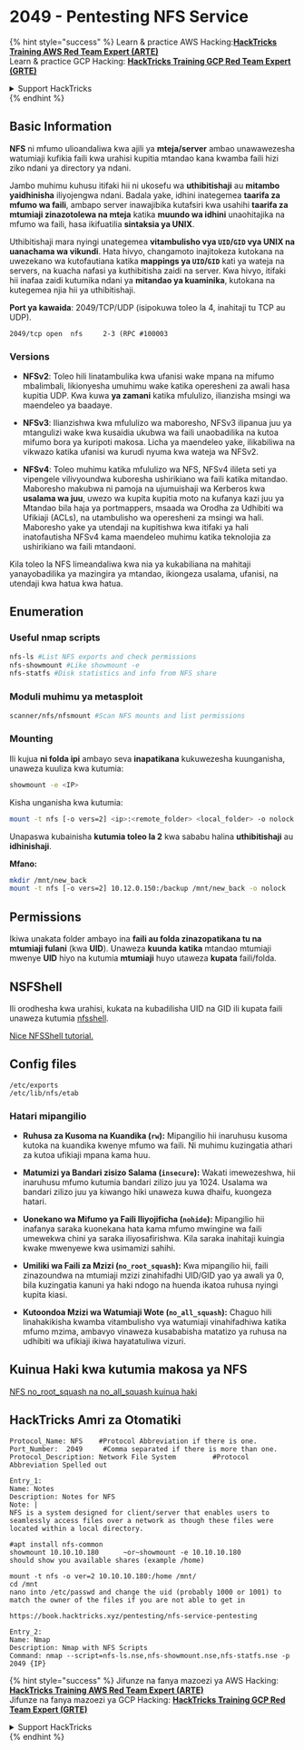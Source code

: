 # 2049 - Pentesting NFS Service

{% hint style="success" %}
Learn & practice AWS Hacking:<img src="/.gitbook/assets/arte.png" alt="" data-size="line">[**HackTricks Training AWS Red Team Expert (ARTE)**](https://training.hacktricks.xyz/courses/arte)<img src="/.gitbook/assets/arte.png" alt="" data-size="line">\
Learn & practice GCP Hacking: <img src="/.gitbook/assets/grte.png" alt="" data-size="line">[**HackTricks Training GCP Red Team Expert (GRTE)**<img src="/.gitbook/assets/grte.png" alt="" data-size="line">](https://training.hacktricks.xyz/courses/grte)

<details>

<summary>Support HackTricks</summary>

* Check the [**subscription plans**](https://github.com/sponsors/carlospolop)!
* **Join the** 💬 [**Discord group**](https://discord.gg/hRep4RUj7f) or the [**telegram group**](https://t.me/peass) or **follow** us on **Twitter** 🐦 [**@hacktricks\_live**](https://twitter.com/hacktricks\_live)**.**
* **Share hacking tricks by submitting PRs to the** [**HackTricks**](https://github.com/carlospolop/hacktricks) and [**HackTricks Cloud**](https://github.com/carlospolop/hacktricks-cloud) github repos.

</details>
{% endhint %}

## **Basic Information**

**NFS** ni mfumo ulioandaliwa kwa ajili ya **mteja/server** ambao unawawezesha watumiaji kufikia faili kwa urahisi kupitia mtandao kana kwamba faili hizi ziko ndani ya directory ya ndani.

Jambo muhimu kuhusu itifaki hii ni ukosefu wa **uthibitishaji** au **mitambo yaidhinisha** iliyojengwa ndani. Badala yake, idhini inategemea **taarifa za mfumo wa faili**, ambapo server inawajibika kutafsiri kwa usahihi **taarifa za mtumiaji zinazotolewa na mteja** katika **muundo wa idhini** unaohitajika na mfumo wa faili, hasa ikifuatilia **sintaksia ya UNIX**.

Uthibitishaji mara nyingi unategemea **vitambulisho vya `UID`/`GID` vya UNIX na uanachama wa vikundi**. Hata hivyo, changamoto inajitokeza kutokana na uwezekano wa kutofautiana katika **mappings ya `UID`/`GID`** kati ya wateja na servers, na kuacha nafasi ya kuthibitisha zaidi na server. Kwa hivyo, itifaki hii inafaa zaidi kutumika ndani ya **mitandao ya kuaminika**, kutokana na kutegemea njia hii ya uthibitishaji.

**Port ya kawaida**: 2049/TCP/UDP (isipokuwa toleo la 4, inahitaji tu TCP au UDP).&#x20;
```
2049/tcp open  nfs     2-3 (RPC #100003
```
### Versions

- **NFSv2**: Toleo hili linatambulika kwa ufanisi wake mpana na mifumo mbalimbali, likionyesha umuhimu wake katika operesheni za awali hasa kupitia UDP. Kwa kuwa **ya zamani** katika mfululizo, ilianzisha msingi wa maendeleo ya baadaye.

- **NFSv3**: Ilianzishwa kwa mfululizo wa maboresho, NFSv3 ilipanua juu ya mtangulizi wake kwa kusaidia ukubwa wa faili unaobadilika na kutoa mifumo bora ya kuripoti makosa. Licha ya maendeleo yake, ilikabiliwa na vikwazo katika ufanisi wa kurudi nyuma kwa wateja wa NFSv2.

- **NFSv4**: Toleo muhimu katika mfululizo wa NFS, NFSv4 ilileta seti ya vipengele vilivyoundwa kuboresha ushirikiano wa faili katika mitandao. Maboresho makubwa ni pamoja na ujumuishaji wa Kerberos kwa **usalama wa juu**, uwezo wa kupita kupitia moto na kufanya kazi juu ya Mtandao bila haja ya portmappers, msaada wa Orodha za Udhibiti wa Ufikiaji (ACLs), na utambulisho wa operesheni za msingi wa hali. Maboresho yake ya utendaji na kupitishwa kwa itifaki ya hali inatofautisha NFSv4 kama maendeleo muhimu katika teknolojia za ushirikiano wa faili mtandaoni.

Kila toleo la NFS limeandaliwa kwa nia ya kukabiliana na mahitaji yanayobadilika ya mazingira ya mtandao, ikiongeza usalama, ufanisi, na utendaji kwa hatua kwa hatua.

## Enumeration

### Useful nmap scripts
```bash
nfs-ls #List NFS exports and check permissions
nfs-showmount #Like showmount -e
nfs-statfs #Disk statistics and info from NFS share
```
### Moduli muhimu ya metasploit
```bash
scanner/nfs/nfsmount #Scan NFS mounts and list permissions
```
### Mounting

Ili kujua **ni folda ipi** ambayo seva **inapatikana** kukuwezesha kuunganisha, unaweza kuuliza kwa kutumia:
```bash
showmount -e <IP>
```
Kisha unganisha kwa kutumia:
```bash
mount -t nfs [-o vers=2] <ip>:<remote_folder> <local_folder> -o nolock
```
Unapaswa kubainisha **kutumia toleo la 2** kwa sababu halina **uthibitishaji** au **idhinishaji**.

**Mfano:**
```bash
mkdir /mnt/new_back
mount -t nfs [-o vers=2] 10.12.0.150:/backup /mnt/new_back -o nolock
```
## Permissions

Ikiwa unakata folder ambayo ina **faili au folda zinazopatikana tu na mtumiaji fulani** (kwa **UID**). Unaweza **kuunda** **katika** mtandao mtumiaji mwenye **UID** hiyo na kutumia **mtumiaji** huyo utaweza **kupata** faili/folda.

## NSFShell

Ili orodhesha kwa urahisi, kukata na kubadilisha UID na GID ili kupata faili unaweza kutumia [nfsshell](https://github.com/NetDirect/nfsshell).

[Nice NFSShell tutorial.](https://www.pentestpartners.com/security-blog/using-nfsshell-to-compromise-older-environments/)

## Config files
```
/etc/exports
/etc/lib/nfs/etab
```
### Hatari mipangilio

- **Ruhusa za Kusoma na Kuandika (`rw`):** Mipangilio hii inaruhusu kusoma kutoka na kuandika kwenye mfumo wa faili. Ni muhimu kuzingatia athari za kutoa ufikiaji mpana kama huu.

- **Matumizi ya Bandari zisizo Salama (`insecure`):** Wakati imewezeshwa, hii inaruhusu mfumo kutumia bandari zilizo juu ya 1024. Usalama wa bandari zilizo juu ya kiwango hiki unaweza kuwa dhaifu, kuongeza hatari.

- **Uonekano wa Mifumo ya Faili Iliyojificha (`nohide`):** Mipangilio hii inafanya saraka kuonekana hata kama mfumo mwingine wa faili umewekwa chini ya saraka iliyosafirishwa. Kila saraka inahitaji kuingia kwake mwenyewe kwa usimamizi sahihi.

- **Umiliki wa Faili za Mzizi (`no_root_squash`):** Kwa mipangilio hii, faili zinazoundwa na mtumiaji mzizi zinahifadhi UID/GID yao ya awali ya 0, bila kuzingatia kanuni ya haki ndogo na huenda ikatoa ruhusa nyingi kupita kiasi.

- **Kutoondoa Mzizi wa Watumiaji Wote (`no_all_squash`):** Chaguo hili linahakikisha kwamba vitambulisho vya watumiaji vinahifadhiwa katika mfumo mzima, ambavyo vinaweza kusababisha matatizo ya ruhusa na udhibiti wa ufikiaji ikiwa hayatatuliwa vizuri.

## Kuinua Haki kwa kutumia makosa ya NFS

[NFS no\_root\_squash na no\_all\_squash kuinua haki](../linux-hardening/privilege-escalation/nfs-no\_root\_squash-misconfiguration-pe.md)

## HackTricks Amri za Otomatiki
```
Protocol_Name: NFS    #Protocol Abbreviation if there is one.
Port_Number:  2049     #Comma separated if there is more than one.
Protocol_Description: Network File System         #Protocol Abbreviation Spelled out

Entry_1:
Name: Notes
Description: Notes for NFS
Note: |
NFS is a system designed for client/server that enables users to seamlessly access files over a network as though these files were located within a local directory.

#apt install nfs-common
showmount 10.10.10.180      ~or~showmount -e 10.10.10.180
should show you available shares (example /home)

mount -t nfs -o ver=2 10.10.10.180:/home /mnt/
cd /mnt
nano into /etc/passwd and change the uid (probably 1000 or 1001) to match the owner of the files if you are not able to get in

https://book.hacktricks.xyz/pentesting/nfs-service-pentesting

Entry_2:
Name: Nmap
Description: Nmap with NFS Scripts
Command: nmap --script=nfs-ls.nse,nfs-showmount.nse,nfs-statfs.nse -p 2049 {IP}
```
{% hint style="success" %}
Jifunze na fanya mazoezi ya AWS Hacking:<img src="/.gitbook/assets/arte.png" alt="" data-size="line">[**HackTricks Training AWS Red Team Expert (ARTE)**](https://training.hacktricks.xyz/courses/arte)<img src="/.gitbook/assets/arte.png" alt="" data-size="line">\
Jifunze na fanya mazoezi ya GCP Hacking: <img src="/.gitbook/assets/grte.png" alt="" data-size="line">[**HackTricks Training GCP Red Team Expert (GRTE)**<img src="/.gitbook/assets/grte.png" alt="" data-size="line">](https://training.hacktricks.xyz/courses/grte)

<details>

<summary>Support HackTricks</summary>

* Angalia [**mpango wa usajili**](https://github.com/sponsors/carlospolop)!
* **Jiunge na** 💬 [**kikundi cha Discord**](https://discord.gg/hRep4RUj7f) au [**kikundi cha telegram**](https://t.me/peass) au **tufuatilie** kwenye **Twitter** 🐦 [**@hacktricks\_live**](https://twitter.com/hacktricks\_live)**.**
* **Shiriki mbinu za hacking kwa kuwasilisha PRs kwa** [**HackTricks**](https://github.com/carlospolop/hacktricks) na [**HackTricks Cloud**](https://github.com/carlospolop/hacktricks-cloud) repos za github.

</details>
{% endhint %}
